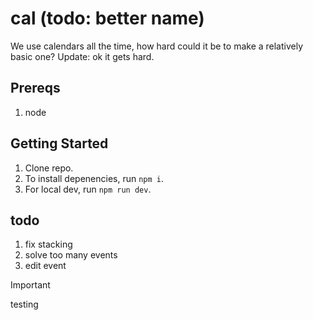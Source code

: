 # cal (todo: better name)

We use calendars all the time, how hard could it be to make a relatively basic one? Update: ok it gets hard.

## Prereqs

1. node

## Getting Started

1. Clone repo.
2. To install depenencies, run `npm i`.
3. For local dev, run `npm run dev`.

## todo

1. fix stacking
2. solve too many events
3. edit event


> [!IMPORTANT]
> testing
>
